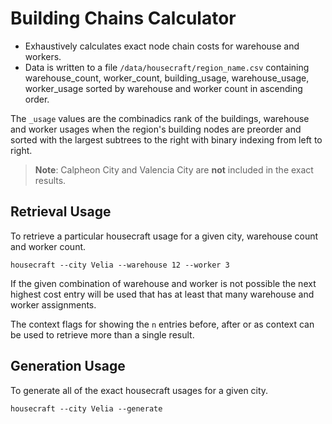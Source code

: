 # Building Chains Calculator

- Exhaustively calculates exact node chain costs for warehouse and workers.
- Data is written to a file `/data/housecraft/region_name.csv` containing
    warehouse_count, worker_count, building_usage, warehouse_usage, worker_usage
  sorted by warehouse and worker count in ascending order.

The `_usage` values are the combinadics rank of the buildings, warehouse and worker usages when the region's building nodes are preorder and sorted with the largest subtrees to the right with binary indexing from left to right.

> **Note**: Calpheon City and Valencia City are **not** included in the exact results.

## Retrieval Usage
To retrieve a particular housecraft usage for a given city, warehouse count and worker count.

```shell
housecraft --city Velia --warehouse 12 --worker 3
```

If the given combination of warehouse and worker is not possible the next highest cost entry will be used that has at least that many warehouse and worker assignments.

The context flags for showing the `n` entries before, after or as context can be used to retrieve more than a single result.


## Generation Usage
To generate all of the exact housecraft usages for a given city.

```shell
housecraft --city Velia --generate
```

